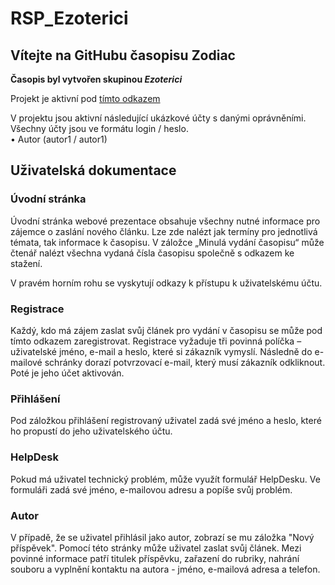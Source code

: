 # RSP_Ezoterici

<h2> <b> Vítejte na GitHubu časopisu Zodiac </b> <br> </h2>

<b> Časopis byl vytvořen skupinou <i> Ezoterici </i> </b> <br>

Projekt je aktivní pod <a href="https://alpha.kts.vspj.cz/~dostal39/rsp/">tímto odkazem</a> <br>

V projektu jsou aktivní následující ukázkové účty s danými oprávněními. Všechny účty jsou ve formátu login / heslo. <br>
•	Autor (autor1 / autor1) <br>

<h2>Uživatelská dokumentace </h2>
<h3> Úvodní stránka </h3>
Úvodní stránka webové prezentace obsahuje všechny nutné informace pro zájemce o zaslání nového článku. Lze zde nalézt jak termíny pro jednotlivá témata, tak informace k časopisu. V záložce „Minulá vydání časopisu“ může čtenář nalézt všechna vydaná čísla časopisu společně s odkazem ke stažení. <br>

V pravém horním rohu se vyskytují odkazy k přístupu k uživatelskému účtu.


<h3>Registrace</h3>
Každý, kdo má zájem zaslat svůj článek pro vydání v časopisu se může pod tímto odkazem zaregistrovat. Registrace vyžaduje tři povinná políčka – uživatelské jméno, e-mail a heslo, které si zákazník vymyslí. Následně do e-mailové schránky dorazí potvrzovací e-mail, který musí zákazník odkliknout. Poté je jeho účet aktivován.

<h3>Přihlášení</h3>
Pod záložkou přihlášení registrovaný uživatel zadá své jméno a heslo, které ho propustí do jeho uživatelského účtu.

<h3>HelpDesk</h3>
Pokud má uživatel technický problém, může využít formulář HelpDesku. Ve formuláři zadá své jméno, e-mailovou adresu a popíše svůj problém.

<h3>Autor</h3>
V případě, že se uživatel přihlásil jako autor, zobrazí se mu záložka "Nový příspěvek". Pomocí této stránky může uživatel zaslat svůj článek. Mezi povinné informace patří titulek příspěvku, zařazení do rubriky, nahrání souboru a vyplnění kontaktu na autora - jméno, e-mailová adresa a telefon.
